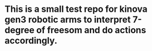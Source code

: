 # This is a small test repo for kinova gen3 robotic arms to interpret 7-degree of freesom and do actions accordingly.